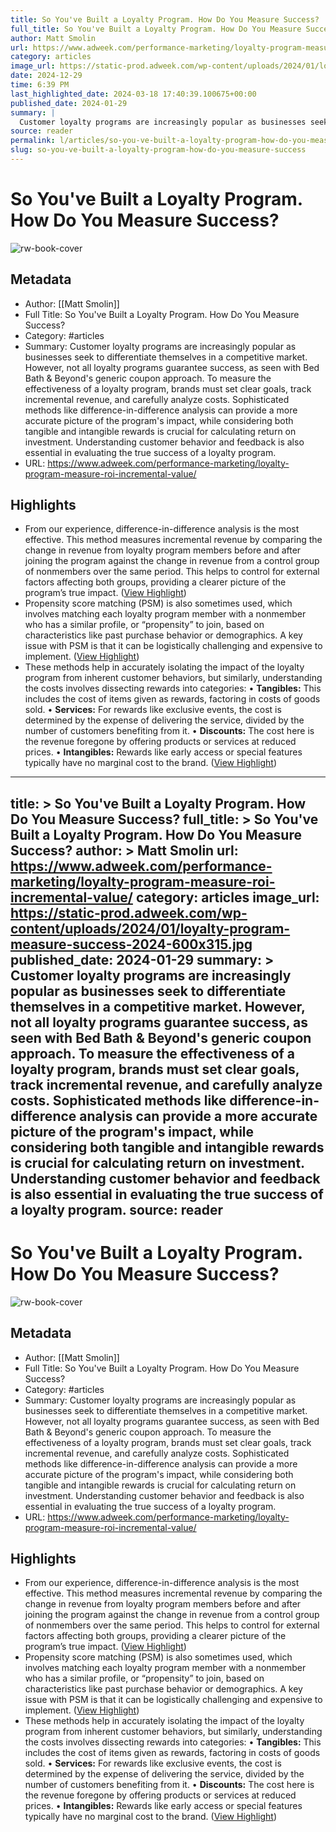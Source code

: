 ```yaml
---
title: So You've Built a Loyalty Program. How Do You Measure Success?
full_title: So You've Built a Loyalty Program. How Do You Measure Success?
author: Matt Smolin
url: https://www.adweek.com/performance-marketing/loyalty-program-measure-roi-incremental-value/
category: articles
image_url: https://static-prod.adweek.com/wp-content/uploads/2024/01/loyalty-program-measure-success-2024-600x315.jpg
date: 2024-12-29
time: 6:39 PM
last_highlighted_date: 2024-03-18 17:40:39.100675+00:00
published_date: 2024-01-29
summary: |
  Customer loyalty programs are increasingly popular as businesses seek to differentiate themselves in a competitive market. However, not all loyalty programs guarantee success, as seen with Bed Bath & Beyond's generic coupon approach. To measure the effectiveness of a loyalty program, brands must set clear goals, track incremental revenue, and carefully analyze costs. Sophisticated methods like difference-in-difference analysis can provide a more accurate picture of the program's impact, while considering both tangible and intangible rewards is crucial for calculating return on investment. Understanding customer behavior and feedback is also essential in evaluating the true success of a loyalty program.
source: reader
permalink: l/articles/so-you-ve-built-a-loyalty-program-how-do-you-measure-success
slug: so-you-ve-built-a-loyalty-program-how-do-you-measure-success
---
```

# So You've Built a Loyalty Program. How Do You Measure Success?

![rw-book-cover](https://static-prod.adweek.com/wp-content/uploads/2024/01/loyalty-program-measure-success-2024-600x315.jpg)

## Metadata
- Author: [[Matt Smolin]]
- Full Title: So You've Built a Loyalty Program. How Do You Measure Success?
- Category: #articles
- Summary: Customer loyalty programs are increasingly popular as businesses seek to differentiate themselves in a competitive market. However, not all loyalty programs guarantee success, as seen with Bed Bath & Beyond's generic coupon approach. To measure the effectiveness of a loyalty program, brands must set clear goals, track incremental revenue, and carefully analyze costs. Sophisticated methods like difference-in-difference analysis can provide a more accurate picture of the program's impact, while considering both tangible and intangible rewards is crucial for calculating return on investment. Understanding customer behavior and feedback is also essential in evaluating the true success of a loyalty program.
- URL: https://www.adweek.com/performance-marketing/loyalty-program-measure-roi-incremental-value/

## Highlights
- From our experience, difference-in-difference analysis is the most effective. This method measures incremental revenue by comparing the change in revenue from loyalty program members before and after joining the program against the change in revenue from a control group of nonmembers over the same period. This helps to control for external factors affecting both groups, providing a clearer picture of the program’s true impact. ([View Highlight](https://read.readwise.io/read/01hs9acmshzprtk7sabmz2sf6f))
- Propensity score matching (PSM) is also sometimes used, which involves matching each loyalty program member with a nonmember who has a similar profile, or “propensity” to join, based on characteristics like past purchase behavior or demographics. A key issue with PSM is that it can be logistically challenging and expensive to implement. ([View Highlight](https://read.readwise.io/read/01hs9abyy2vj1vh56v2kcxq3ga))
- These methods help in accurately isolating the impact of the loyalty program from inherent customer behaviors, but similarly, understanding the costs involves dissecting rewards into categories:
  • **Tangibles:** This includes the cost of items given as rewards, factoring in costs of goods sold.
  • **Services:** For rewards like exclusive events, the cost is determined by the expense of delivering the service, divided by the number of customers benefiting from it.
  • **Discounts:** The cost here is the revenue foregone by offering products or services at reduced prices.
  • **Intangibles:** Rewards like early access or special features typically have no marginal cost to the brand. ([View Highlight](https://read.readwise.io/read/01hs9adawa94k9w3wj2yqqjhax))


---
title: >
  So You've Built a Loyalty Program. How Do You Measure Success?
full_title: >
  So You've Built a Loyalty Program. How Do You Measure Success?
author: >
  Matt Smolin
url: https://www.adweek.com/performance-marketing/loyalty-program-measure-roi-incremental-value/
category: articles
image_url: https://static-prod.adweek.com/wp-content/uploads/2024/01/loyalty-program-measure-success-2024-600x315.jpg
published_date: 2024-01-29
summary: >
  Customer loyalty programs are increasingly popular as businesses seek to differentiate themselves in a competitive market. However, not all loyalty programs guarantee success, as seen with Bed Bath & Beyond's generic coupon approach. To measure the effectiveness of a loyalty program, brands must set clear goals, track incremental revenue, and carefully analyze costs. Sophisticated methods like difference-in-difference analysis can provide a more accurate picture of the program's impact, while considering both tangible and intangible rewards is crucial for calculating return on investment. Understanding customer behavior and feedback is also essential in evaluating the true success of a loyalty program.
source: reader
---
# So You've Built a Loyalty Program. How Do You Measure Success?

![rw-book-cover](https://static-prod.adweek.com/wp-content/uploads/2024/01/loyalty-program-measure-success-2024-600x315.jpg)

## Metadata
- Author: [[Matt Smolin]]
- Full Title: So You've Built a Loyalty Program. How Do You Measure Success?
- Category: #articles
- Summary: Customer loyalty programs are increasingly popular as businesses seek to differentiate themselves in a competitive market. However, not all loyalty programs guarantee success, as seen with Bed Bath & Beyond's generic coupon approach. To measure the effectiveness of a loyalty program, brands must set clear goals, track incremental revenue, and carefully analyze costs. Sophisticated methods like difference-in-difference analysis can provide a more accurate picture of the program's impact, while considering both tangible and intangible rewards is crucial for calculating return on investment. Understanding customer behavior and feedback is also essential in evaluating the true success of a loyalty program.
- URL: https://www.adweek.com/performance-marketing/loyalty-program-measure-roi-incremental-value/

## Highlights
- From our experience, difference-in-difference analysis is the most effective. This method measures incremental revenue by comparing the change in revenue from loyalty program members before and after joining the program against the change in revenue from a control group of nonmembers over the same period. This helps to control for external factors affecting both groups, providing a clearer picture of the program’s true impact. ([View Highlight](https://read.readwise.io/read/01hs9acmshzprtk7sabmz2sf6f))
- Propensity score matching (PSM) is also sometimes used, which involves matching each loyalty program member with a nonmember who has a similar profile, or “propensity” to join, based on characteristics like past purchase behavior or demographics. A key issue with PSM is that it can be logistically challenging and expensive to implement. ([View Highlight](https://read.readwise.io/read/01hs9abyy2vj1vh56v2kcxq3ga))
- These methods help in accurately isolating the impact of the loyalty program from inherent customer behaviors, but similarly, understanding the costs involves dissecting rewards into categories:
  • **Tangibles:** This includes the cost of items given as rewards, factoring in costs of goods sold.
  • **Services:** For rewards like exclusive events, the cost is determined by the expense of delivering the service, divided by the number of customers benefiting from it.
  • **Discounts:** The cost here is the revenue foregone by offering products or services at reduced prices.
  • **Intangibles:** Rewards like early access or special features typically have no marginal cost to the brand. ([View Highlight](https://read.readwise.io/read/01hs9adawa94k9w3wj2yqqjhax))


